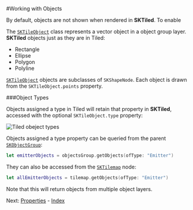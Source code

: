 #Working with Objects

By default, objects are not shown when rendered in **SKTiled**. To enable 

The [`SKTileObject`](#SKTileObject) class represents a vector object in a object group layer. **SKTiled** objects just as they are in Tiled:

- Rectangle
- Ellipse
- Polygon
- Polyline

[`SKTileObject`](#SKTileObject) objects are subclasses of `SKShapeNode`. Each object is drawn from the `SKTileObject.points` property.


###Object Types

Objects assigned a type in Tiled will retain that property in **SKTiled**, accessed with the optional `SKTileObject.type` property:

![Tiled obeject types](https://raw.githubusercontent.com/mfessenden/SKTiled/master/docs/Images/object_types.png)

Objects assigned a type property can be queried from the parent [`SKObjectGroup`](#SKObjectGroup):

```swift
let emitterObjects = objectsGroup.getObjects(ofType: "Emitter")
 ```

They can also be accessed from the [`SKTilemap`](#SKTilemap) node:

```swift
let allEmitterObjects = tilemap.getObjects(ofType: "Emitter")
```

Note that this will return objects from multiple object layers.


 Next: [Properties](properties.html) - [Index](Tutorial.html)
